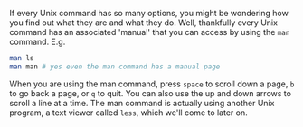 If every Unix command has so many options, you might be wondering how you find out what they are and what they do. Well, thankfully every Unix command has an associated 'manual' that you can access by using the `man` command. E.g.

```bash
man ls
man man # yes even the man command has a manual page
```

When you are using the man command, press `space` to scroll down a page, `b` to go back a page, or `q` to quit. You can also use the up and down arrows to scroll a line at a time. The man command is actually using another Unix program, a text viewer called `less`, which we'll come to later on.
    